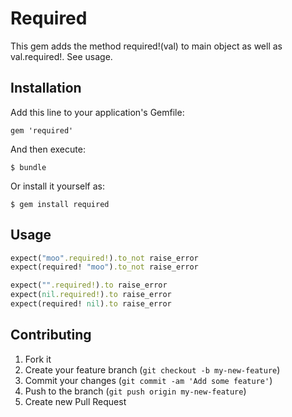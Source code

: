 # Required

This gem adds the method required!(val) to main object as well as val.required!. See usage.

## Installation

Add this line to your application's Gemfile:

    gem 'required'

And then execute:

    $ bundle

Or install it yourself as:

    $ gem install required

## Usage

```ruby
expect("moo".required!).to_not raise_error
expect(required! "moo").to_not raise_error

expect("".required!).to raise_error
expect(nil.required!).to raise_error
expect(required! nil).to raise_error
```

## Contributing

1. Fork it
2. Create your feature branch (`git checkout -b my-new-feature`)
3. Commit your changes (`git commit -am 'Add some feature'`)
4. Push to the branch (`git push origin my-new-feature`)
5. Create new Pull Request
